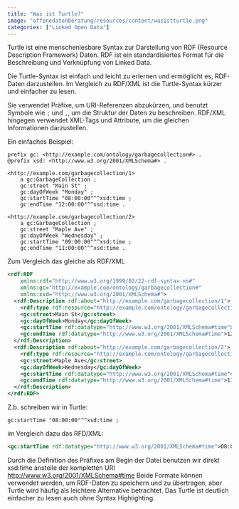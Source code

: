 ```yaml
---
title: "Was ist Turtle?"
image: "offenedatenberatung/resources/content/wasistturtle.png"
categories: ["Linked Open Data"]
---
```

Turtle ist eine menschenlesbare Syntax zur Darstellung von RDF (Resource Description Framework) Daten. RDF ist ein standardisiertes Format für die Beschreibung und Verknüpfung von Linked Data.  

Die Turtle-Syntax ist einfach und leicht zu erlernen und ermöglicht es, RDF-Daten darzustellen. Im Vergleich zu RDF/XML ist die Turtle-Syntax kürzer und einfacher zu lesen.  
<!--more-->

Sie verwendet Präfixe, um URI-Referenzen abzukürzen, und benutzt Symbole wie `;` und `,`, um die Struktur der Daten zu beschreiben. RDF/XML hingegen verwendet XML-Tags und Attribute, um die gleichen Informationen darzustellen.  

Ein einfaches Beispiel:  
```ttl
prefix gc: <http://example.com/ontology/garbagecollection#> .
@prefix xsd: <http://www.w3.org/2001/XMLSchema#> .

<http://example.com/garbagecollection/1>
    a gc:GarbageCollection ;
    gc:street "Main St" ;
    gc:dayOfWeek "Monday" ;
    gc:startTime "08:00:00"^^xsd:time ;
    gc:endTime "12:00:00"^^xsd:time .

<http://example.com/garbagecollection/2>
    a gc:GarbageCollection ;
    gc:street "Maple Ave" ;
    gc:dayOfWeek "Wednesday" ;
    gc:startTime "09:00:00"^^xsd:time ;
    gc:endTime "11:00:00"^^xsd:time .
```
Zum Vergleich das gleiche als RDF/XML

```xml
<rdf:RDF
    xmlns:rdf="http://www.w3.org/1999/02/22-rdf-syntax-ns#"
    xmlns:gc="http://example.com/ontology/garbagecollection#"
    xmlns:xsd="http://www.w3.org/2001/XMLSchema#">
  <rdf:Description rdf:about="http://example.com/garbagecollection/1">
    <rdf:type rdf:resource="http://example.com/ontology/garbagecollection#GarbageCollection"/>
    <gc:street>Main St</gc:street>
    <gc:dayOfWeek>Monday</gc:dayOfWeek>
    <gc:startTime rdf:datatype="http://www.w3.org/2001/XMLSchema#time">08:00:00</gc:startTime>
    <gc:endTime rdf:datatype="http://www.w3.org/2001/XMLSchema#time">12:00:00</gc:endTime>
  </rdf:Description>
  <rdf:Description rdf:about="http://example.com/garbagecollection/2">
    <rdf:type rdf:resource="http://example.com/ontology/garbagecollection#GarbageCollection"/>
    <gc:street>Maple Ave</gc:street>
    <gc:dayOfWeek>Wednesday</gc:dayOfWeek>
    <gc:startTime rdf:datatype="http://www.w3.org/2001/XMLSchema#time">09:00:00</gc:startTime>
    <gc:endTime rdf:datatype="http://www.w3.org/2001/XMLSchema#time">11:00:00</gc:endTime>
  </rdf:Description>
</rdf:RDF>
```

Z.b. schreiben wir in Turtle:

```ttl
gc:startTime "08:00:00"^^xsd:time ;
```

im Vergleich dazu das RFD/XML:

```xml
<gc:startTime rdf:datatype="http://www.w3.org/2001/XMLSchema#time">08:00:00</gc:startTime>
```

Durch die Definition des Präfixes am Begin der Datei benutzen wir direkt xsd:time anstelle der kompletten URI http://www.w3.org/2001/XMLSchema#time
Beide Formate können verwendet werden, um RDF-Daten zu speichern und zu übertragen, aber Turtle wird häufig als leichtere Alternative betrachtet.
Das Turtle ist deutlich einfacher zu lesen auch ohne Syntax Highlighting.
